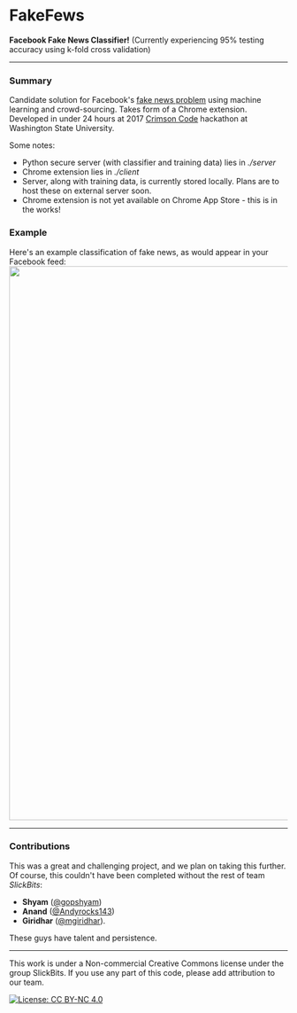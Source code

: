 # FakeFews
**Facebook Fake News Classifier!** (Currently experiencing 95% testing accuracy using k-fold cross validation)
<hr />

### Summary

Candidate solution for Facebook's [fake news problem](http://www.newyorker.com/news/news-desk/solving-the-problem-of-fake-news) using machine learning and crowd-sourcing. Takes form of a Chrome extension. Developed in under 24 hours at 2017 [Crimson Code](http://hackathon.eecs.wsu.edu/) hackathon at Washington State University.

Some notes:
* Python secure server (with classifier and training data) lies in *./server*
* Chrome extension lies in *./client*
* Server, along with training data, is currently stored locally. Plans are to host these on external server soon.
* Chrome extension is not yet available on Chrome App Store - this is in the works!

### Example

Here's an example classification of fake news, as would appear in your Facebook feed:
<img src="/res/real_classification.png" width="1000"> 
<hr />

### Contributions

This was a great and challenging project, and we plan on taking this further. Of course, this couldn't have been completed without the rest of team _SlickBits_: 
* **Shyam** ([@gopshyam](https://github.com/gopshyam))
* **Anand** ([@Andyrocks143](https://github.com/Andyrocks143))
* **Giridhar** ([@mgiridhar](https://github.com/mgiridhar)).

These guys have talent and persistence.
<hr />
This work is under a Non-commercial Creative Commons license under the group SlickBits. If you use any part of this code, please add attribution to our team.

[![License: CC BY-NC 4.0](https://img.shields.io/badge/License-CC%20BY--NC%204.0-lightgrey.svg)](http://creativecommons.org/licenses/by-nc/4.0/)
